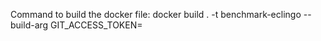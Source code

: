 Command to build the docker file:
docker build . -t benchmark-eclingo --build-arg GIT_ACCESS_TOKEN=<git-access-token>